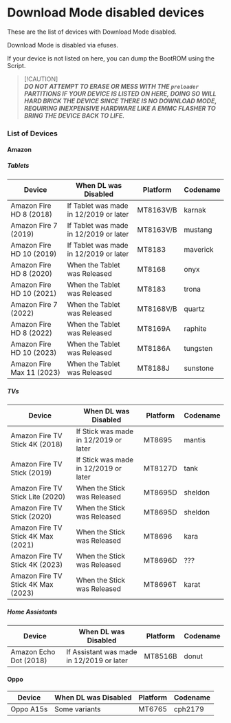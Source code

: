 # Download Mode disabled devices
These are the list of devices with Download Mode disabled.

Download Mode is disabled via efuses.

If your device is not listed on here, you can dump the BootROM using the Script.

> [!CAUTION]\
> ***__DO NOT ATTEMPT TO ERASE OR MESS WITH THE `preloader` PARTITIONS IF YOUR DEVICE IS LISTED ON HERE, DOING SO WILL HARD BRICK THE DEVICE SINCE THERE IS NO DOWNLOAD MODE, REQUIRING INEXPENSIVE HARDWARE LIKE A EMMC FLASHER TO BRING THE DEVICE BACK TO LIFE.__***

### List of Devices
#### Amazon
##### Tablets
| Device | When DL was Disabled | Platform | Codename |
| ------------- | ------------- | ------------- | ------------- |
| Amazon Fire HD 8 (2018)  | If Tablet was made in 12/2019 or later | MT8163V/B | karnak |
| Amazon Fire 7 (2019)  | If Tablet was made in 12/2019 or later | MT8163V/B | mustang |
| Amazon Fire HD 10 (2019)  | If Tablet was made in 12/2019 or later | MT8183 | maverick |
| Amazon Fire HD 8 (2020) | When the Tablet was Released | MT8168 | onyx |
| Amazon Fire HD 10 (2021) | When the Tablet was Released | MT8183 | trona |
| Amazon Fire 7 (2022) | When the Tablet was Released | MT8168V/B | quartz |
| Amazon Fire HD 8 (2022) | When the Tablet was Released | MT8169A | raphite |
| Amazon Fire HD 10 (2023) | When the Tablet was Released | MT8186A | tungsten |
| Amazon Fire Max 11 (2023) | When the Tablet was Released | MT8188J | sunstone |
##### TVs
| Device | When DL was Disabled | Platform | Codename |
| ------------- | ------------- | ------------- | ------------- |
| Amazon Fire TV Stick 4K (2018)  | If Stick was made in 12/2019 or later | MT8695 | mantis |
| Amazon Fire TV Stick (2019) | If Stick was made in 12/2019 or later | MT8127D | tank |
| Amazon Fire TV Stick Lite (2020) | When the Stick was Released | MT8695D | sheldon |
| Amazon Fire TV Stick (2020) | When the Stick was Released | MT8695D | sheldon |
| Amazon Fire TV Stick 4K Max (2021) | When the Stick was Released | MT8696 | kara |
| Amazon Fire TV Stick 4K (2023) | When the Stick was Released | MT8696D | ??? |
| Amazon Fire TV Stick 4K Max (2023) | When the Stick was Released | MT8696T | karat |
##### Home Assistants
| Device | When DL was Disabled | Platform | Codename |
| ------------- | ------------- | ------------- | ------------- |
| Amazon Echo Dot (2018)  | If Assistant was made in 12/2019 or later | MT8516B | donut |
#### Oppo
| Device | When DL was Disabled | Platform | Codename |
| ------------- | ------------- | ------------- | ------------- |
| Oppo A15s | Some variants | MT6765 | cph2179 |
